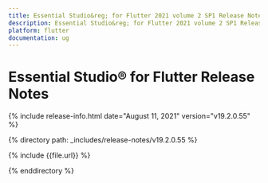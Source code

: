 ```yaml
---
title: Essential Studio&reg; for Flutter 2021 volume 2 SP1 Release Notes  
description: Essential Studio&reg; for Flutter 2021 volume 2 SP1 Release Notes  
platform: flutter
documentation: ug
---
```


# Essential Studio&reg; for Flutter  Release Notes  

{% include release-info.html date="August 11, 2021"  version="v19.2.0.55" %} 


{% directory path: _includes/release-notes/v19.2.0.55 %}

{% include {{file.url}} %}

{% enddirectory %}